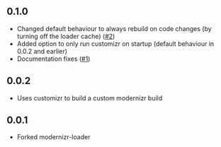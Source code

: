 ## 0.1.0
- Changed default behaviour to always rebuild on code changes (by turning off the loader cache) ([#2](https://github.com/andersaloof/modernizr-auto-loader/issues/2))
- Added option to only run customizr on startup (default behaviour in 0.0.2 and earlier)
- Documentation fixes ([#1](https://github.com/andersaloof/modernizr-auto-loader/issues/1))

## 0.0.2
- Uses customizr to build a custom modernizr build

## 0.0.1
- Forked modernizr-loader
